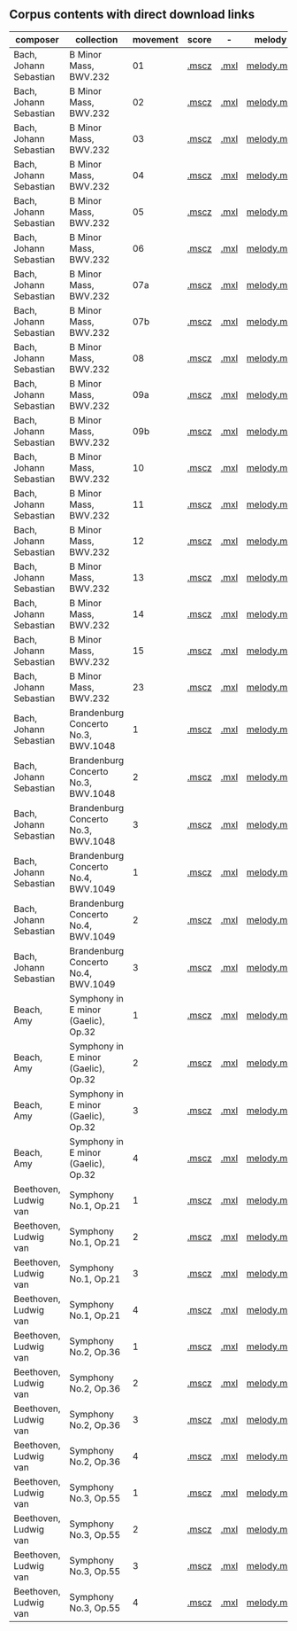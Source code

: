 ## Corpus contents with direct download links

|composer|collection|movement|score|-|melody|
|---|---|---|---|---|---|
Bach, Johann Sebastian|B Minor Mass, BWV.232|01|[.mscz](https://github.com/MarkGotham/Hauptstimme/raw/main/corpus//Bach,_Johann_Sebastian/B_Minor_Mass,_BWV.232/01)|[.mxl](https://github.com/MarkGotham/Hauptstimme/raw/main/corpus//Bach,_Johann_Sebastian/B_Minor_Mass,_BWV.232/01)|[melody.mxl](https://github.com/MarkGotham/Hauptstimme/raw/main/corpus//Bach,_Johann_Sebastian/B_Minor_Mass,_BWV.232/01)
Bach, Johann Sebastian|B Minor Mass, BWV.232|02|[.mscz](https://github.com/MarkGotham/Hauptstimme/raw/main/corpus//Bach,_Johann_Sebastian/B_Minor_Mass,_BWV.232/02)|[.mxl](https://github.com/MarkGotham/Hauptstimme/raw/main/corpus//Bach,_Johann_Sebastian/B_Minor_Mass,_BWV.232/02)|[melody.mxl](https://github.com/MarkGotham/Hauptstimme/raw/main/corpus//Bach,_Johann_Sebastian/B_Minor_Mass,_BWV.232/02)
Bach, Johann Sebastian|B Minor Mass, BWV.232|03|[.mscz](https://github.com/MarkGotham/Hauptstimme/raw/main/corpus//Bach,_Johann_Sebastian/B_Minor_Mass,_BWV.232/03)|[.mxl](https://github.com/MarkGotham/Hauptstimme/raw/main/corpus//Bach,_Johann_Sebastian/B_Minor_Mass,_BWV.232/03)|[melody.mxl](https://github.com/MarkGotham/Hauptstimme/raw/main/corpus//Bach,_Johann_Sebastian/B_Minor_Mass,_BWV.232/03)
Bach, Johann Sebastian|B Minor Mass, BWV.232|04|[.mscz](https://github.com/MarkGotham/Hauptstimme/raw/main/corpus//Bach,_Johann_Sebastian/B_Minor_Mass,_BWV.232/04)|[.mxl](https://github.com/MarkGotham/Hauptstimme/raw/main/corpus//Bach,_Johann_Sebastian/B_Minor_Mass,_BWV.232/04)|[melody.mxl](https://github.com/MarkGotham/Hauptstimme/raw/main/corpus//Bach,_Johann_Sebastian/B_Minor_Mass,_BWV.232/04)
Bach, Johann Sebastian|B Minor Mass, BWV.232|05|[.mscz](https://github.com/MarkGotham/Hauptstimme/raw/main/corpus//Bach,_Johann_Sebastian/B_Minor_Mass,_BWV.232/05)|[.mxl](https://github.com/MarkGotham/Hauptstimme/raw/main/corpus//Bach,_Johann_Sebastian/B_Minor_Mass,_BWV.232/05)|[melody.mxl](https://github.com/MarkGotham/Hauptstimme/raw/main/corpus//Bach,_Johann_Sebastian/B_Minor_Mass,_BWV.232/05)
Bach, Johann Sebastian|B Minor Mass, BWV.232|06|[.mscz](https://github.com/MarkGotham/Hauptstimme/raw/main/corpus//Bach,_Johann_Sebastian/B_Minor_Mass,_BWV.232/06)|[.mxl](https://github.com/MarkGotham/Hauptstimme/raw/main/corpus//Bach,_Johann_Sebastian/B_Minor_Mass,_BWV.232/06)|[melody.mxl](https://github.com/MarkGotham/Hauptstimme/raw/main/corpus//Bach,_Johann_Sebastian/B_Minor_Mass,_BWV.232/06)
Bach, Johann Sebastian|B Minor Mass, BWV.232|07a|[.mscz](https://github.com/MarkGotham/Hauptstimme/raw/main/corpus//Bach,_Johann_Sebastian/B_Minor_Mass,_BWV.232/07a)|[.mxl](https://github.com/MarkGotham/Hauptstimme/raw/main/corpus//Bach,_Johann_Sebastian/B_Minor_Mass,_BWV.232/07a)|[melody.mxl](https://github.com/MarkGotham/Hauptstimme/raw/main/corpus//Bach,_Johann_Sebastian/B_Minor_Mass,_BWV.232/07a)
Bach, Johann Sebastian|B Minor Mass, BWV.232|07b|[.mscz](https://github.com/MarkGotham/Hauptstimme/raw/main/corpus//Bach,_Johann_Sebastian/B_Minor_Mass,_BWV.232/07b)|[.mxl](https://github.com/MarkGotham/Hauptstimme/raw/main/corpus//Bach,_Johann_Sebastian/B_Minor_Mass,_BWV.232/07b)|[melody.mxl](https://github.com/MarkGotham/Hauptstimme/raw/main/corpus//Bach,_Johann_Sebastian/B_Minor_Mass,_BWV.232/07b)
Bach, Johann Sebastian|B Minor Mass, BWV.232|08|[.mscz](https://github.com/MarkGotham/Hauptstimme/raw/main/corpus//Bach,_Johann_Sebastian/B_Minor_Mass,_BWV.232/08)|[.mxl](https://github.com/MarkGotham/Hauptstimme/raw/main/corpus//Bach,_Johann_Sebastian/B_Minor_Mass,_BWV.232/08)|[melody.mxl](https://github.com/MarkGotham/Hauptstimme/raw/main/corpus//Bach,_Johann_Sebastian/B_Minor_Mass,_BWV.232/08)
Bach, Johann Sebastian|B Minor Mass, BWV.232|09a|[.mscz](https://github.com/MarkGotham/Hauptstimme/raw/main/corpus//Bach,_Johann_Sebastian/B_Minor_Mass,_BWV.232/09a)|[.mxl](https://github.com/MarkGotham/Hauptstimme/raw/main/corpus//Bach,_Johann_Sebastian/B_Minor_Mass,_BWV.232/09a)|[melody.mxl](https://github.com/MarkGotham/Hauptstimme/raw/main/corpus//Bach,_Johann_Sebastian/B_Minor_Mass,_BWV.232/09a)
Bach, Johann Sebastian|B Minor Mass, BWV.232|09b|[.mscz](https://github.com/MarkGotham/Hauptstimme/raw/main/corpus//Bach,_Johann_Sebastian/B_Minor_Mass,_BWV.232/09b)|[.mxl](https://github.com/MarkGotham/Hauptstimme/raw/main/corpus//Bach,_Johann_Sebastian/B_Minor_Mass,_BWV.232/09b)|[melody.mxl](https://github.com/MarkGotham/Hauptstimme/raw/main/corpus//Bach,_Johann_Sebastian/B_Minor_Mass,_BWV.232/09b)
Bach, Johann Sebastian|B Minor Mass, BWV.232|10|[.mscz](https://github.com/MarkGotham/Hauptstimme/raw/main/corpus//Bach,_Johann_Sebastian/B_Minor_Mass,_BWV.232/10)|[.mxl](https://github.com/MarkGotham/Hauptstimme/raw/main/corpus//Bach,_Johann_Sebastian/B_Minor_Mass,_BWV.232/10)|[melody.mxl](https://github.com/MarkGotham/Hauptstimme/raw/main/corpus//Bach,_Johann_Sebastian/B_Minor_Mass,_BWV.232/10)
Bach, Johann Sebastian|B Minor Mass, BWV.232|11|[.mscz](https://github.com/MarkGotham/Hauptstimme/raw/main/corpus//Bach,_Johann_Sebastian/B_Minor_Mass,_BWV.232/11)|[.mxl](https://github.com/MarkGotham/Hauptstimme/raw/main/corpus//Bach,_Johann_Sebastian/B_Minor_Mass,_BWV.232/11)|[melody.mxl](https://github.com/MarkGotham/Hauptstimme/raw/main/corpus//Bach,_Johann_Sebastian/B_Minor_Mass,_BWV.232/11)
Bach, Johann Sebastian|B Minor Mass, BWV.232|12|[.mscz](https://github.com/MarkGotham/Hauptstimme/raw/main/corpus//Bach,_Johann_Sebastian/B_Minor_Mass,_BWV.232/12)|[.mxl](https://github.com/MarkGotham/Hauptstimme/raw/main/corpus//Bach,_Johann_Sebastian/B_Minor_Mass,_BWV.232/12)|[melody.mxl](https://github.com/MarkGotham/Hauptstimme/raw/main/corpus//Bach,_Johann_Sebastian/B_Minor_Mass,_BWV.232/12)
Bach, Johann Sebastian|B Minor Mass, BWV.232|13|[.mscz](https://github.com/MarkGotham/Hauptstimme/raw/main/corpus//Bach,_Johann_Sebastian/B_Minor_Mass,_BWV.232/13)|[.mxl](https://github.com/MarkGotham/Hauptstimme/raw/main/corpus//Bach,_Johann_Sebastian/B_Minor_Mass,_BWV.232/13)|[melody.mxl](https://github.com/MarkGotham/Hauptstimme/raw/main/corpus//Bach,_Johann_Sebastian/B_Minor_Mass,_BWV.232/13)
Bach, Johann Sebastian|B Minor Mass, BWV.232|14|[.mscz](https://github.com/MarkGotham/Hauptstimme/raw/main/corpus//Bach,_Johann_Sebastian/B_Minor_Mass,_BWV.232/14)|[.mxl](https://github.com/MarkGotham/Hauptstimme/raw/main/corpus//Bach,_Johann_Sebastian/B_Minor_Mass,_BWV.232/14)|[melody.mxl](https://github.com/MarkGotham/Hauptstimme/raw/main/corpus//Bach,_Johann_Sebastian/B_Minor_Mass,_BWV.232/14)
Bach, Johann Sebastian|B Minor Mass, BWV.232|15|[.mscz](https://github.com/MarkGotham/Hauptstimme/raw/main/corpus//Bach,_Johann_Sebastian/B_Minor_Mass,_BWV.232/15)|[.mxl](https://github.com/MarkGotham/Hauptstimme/raw/main/corpus//Bach,_Johann_Sebastian/B_Minor_Mass,_BWV.232/15)|[melody.mxl](https://github.com/MarkGotham/Hauptstimme/raw/main/corpus//Bach,_Johann_Sebastian/B_Minor_Mass,_BWV.232/15)
Bach, Johann Sebastian|B Minor Mass, BWV.232|23|[.mscz](https://github.com/MarkGotham/Hauptstimme/raw/main/corpus//Bach,_Johann_Sebastian/B_Minor_Mass,_BWV.232/23)|[.mxl](https://github.com/MarkGotham/Hauptstimme/raw/main/corpus//Bach,_Johann_Sebastian/B_Minor_Mass,_BWV.232/23)|[melody.mxl](https://github.com/MarkGotham/Hauptstimme/raw/main/corpus//Bach,_Johann_Sebastian/B_Minor_Mass,_BWV.232/23)
Bach, Johann Sebastian|Brandenburg Concerto No.3, BWV.1048|1|[.mscz](https://github.com/MarkGotham/Hauptstimme/raw/main/corpus//Bach,_Johann_Sebastian/Brandenburg_Concerto_No.3,_BWV.1048/1)|[.mxl](https://github.com/MarkGotham/Hauptstimme/raw/main/corpus//Bach,_Johann_Sebastian/Brandenburg_Concerto_No.3,_BWV.1048/1)|[melody.mxl](https://github.com/MarkGotham/Hauptstimme/raw/main/corpus//Bach,_Johann_Sebastian/Brandenburg_Concerto_No.3,_BWV.1048/1)
Bach, Johann Sebastian|Brandenburg Concerto No.3, BWV.1048|2|[.mscz](https://github.com/MarkGotham/Hauptstimme/raw/main/corpus//Bach,_Johann_Sebastian/Brandenburg_Concerto_No.3,_BWV.1048/2)|[.mxl](https://github.com/MarkGotham/Hauptstimme/raw/main/corpus//Bach,_Johann_Sebastian/Brandenburg_Concerto_No.3,_BWV.1048/2)|[melody.mxl](https://github.com/MarkGotham/Hauptstimme/raw/main/corpus//Bach,_Johann_Sebastian/Brandenburg_Concerto_No.3,_BWV.1048/2)
Bach, Johann Sebastian|Brandenburg Concerto No.3, BWV.1048|3|[.mscz](https://github.com/MarkGotham/Hauptstimme/raw/main/corpus//Bach,_Johann_Sebastian/Brandenburg_Concerto_No.3,_BWV.1048/3)|[.mxl](https://github.com/MarkGotham/Hauptstimme/raw/main/corpus//Bach,_Johann_Sebastian/Brandenburg_Concerto_No.3,_BWV.1048/3)|[melody.mxl](https://github.com/MarkGotham/Hauptstimme/raw/main/corpus//Bach,_Johann_Sebastian/Brandenburg_Concerto_No.3,_BWV.1048/3)
Bach, Johann Sebastian|Brandenburg Concerto No.4, BWV.1049|1|[.mscz](https://github.com/MarkGotham/Hauptstimme/raw/main/corpus//Bach,_Johann_Sebastian/Brandenburg_Concerto_No.4,_BWV.1049/1)|[.mxl](https://github.com/MarkGotham/Hauptstimme/raw/main/corpus//Bach,_Johann_Sebastian/Brandenburg_Concerto_No.4,_BWV.1049/1)|[melody.mxl](https://github.com/MarkGotham/Hauptstimme/raw/main/corpus//Bach,_Johann_Sebastian/Brandenburg_Concerto_No.4,_BWV.1049/1)
Bach, Johann Sebastian|Brandenburg Concerto No.4, BWV.1049|2|[.mscz](https://github.com/MarkGotham/Hauptstimme/raw/main/corpus//Bach,_Johann_Sebastian/Brandenburg_Concerto_No.4,_BWV.1049/2)|[.mxl](https://github.com/MarkGotham/Hauptstimme/raw/main/corpus//Bach,_Johann_Sebastian/Brandenburg_Concerto_No.4,_BWV.1049/2)|[melody.mxl](https://github.com/MarkGotham/Hauptstimme/raw/main/corpus//Bach,_Johann_Sebastian/Brandenburg_Concerto_No.4,_BWV.1049/2)
Bach, Johann Sebastian|Brandenburg Concerto No.4, BWV.1049|3|[.mscz](https://github.com/MarkGotham/Hauptstimme/raw/main/corpus//Bach,_Johann_Sebastian/Brandenburg_Concerto_No.4,_BWV.1049/3)|[.mxl](https://github.com/MarkGotham/Hauptstimme/raw/main/corpus//Bach,_Johann_Sebastian/Brandenburg_Concerto_No.4,_BWV.1049/3)|[melody.mxl](https://github.com/MarkGotham/Hauptstimme/raw/main/corpus//Bach,_Johann_Sebastian/Brandenburg_Concerto_No.4,_BWV.1049/3)
Beach, Amy|Symphony in E minor (Gaelic), Op.32|1|[.mscz](https://github.com/MarkGotham/Hauptstimme/raw/main/corpus//Beach,_Amy/Symphony_in_E_minor_(Gaelic),_Op.32/1)|[.mxl](https://github.com/MarkGotham/Hauptstimme/raw/main/corpus//Beach,_Amy/Symphony_in_E_minor_(Gaelic),_Op.32/1)|[melody.mxl](https://github.com/MarkGotham/Hauptstimme/raw/main/corpus//Beach,_Amy/Symphony_in_E_minor_(Gaelic),_Op.32/1)
Beach, Amy|Symphony in E minor (Gaelic), Op.32|2|[.mscz](https://github.com/MarkGotham/Hauptstimme/raw/main/corpus//Beach,_Amy/Symphony_in_E_minor_(Gaelic),_Op.32/2)|[.mxl](https://github.com/MarkGotham/Hauptstimme/raw/main/corpus//Beach,_Amy/Symphony_in_E_minor_(Gaelic),_Op.32/2)|[melody.mxl](https://github.com/MarkGotham/Hauptstimme/raw/main/corpus//Beach,_Amy/Symphony_in_E_minor_(Gaelic),_Op.32/2)
Beach, Amy|Symphony in E minor (Gaelic), Op.32|3|[.mscz](https://github.com/MarkGotham/Hauptstimme/raw/main/corpus//Beach,_Amy/Symphony_in_E_minor_(Gaelic),_Op.32/3)|[.mxl](https://github.com/MarkGotham/Hauptstimme/raw/main/corpus//Beach,_Amy/Symphony_in_E_minor_(Gaelic),_Op.32/3)|[melody.mxl](https://github.com/MarkGotham/Hauptstimme/raw/main/corpus//Beach,_Amy/Symphony_in_E_minor_(Gaelic),_Op.32/3)
Beach, Amy|Symphony in E minor (Gaelic), Op.32|4|[.mscz](https://github.com/MarkGotham/Hauptstimme/raw/main/corpus//Beach,_Amy/Symphony_in_E_minor_(Gaelic),_Op.32/4)|[.mxl](https://github.com/MarkGotham/Hauptstimme/raw/main/corpus//Beach,_Amy/Symphony_in_E_minor_(Gaelic),_Op.32/4)|[melody.mxl](https://github.com/MarkGotham/Hauptstimme/raw/main/corpus//Beach,_Amy/Symphony_in_E_minor_(Gaelic),_Op.32/4)
Beethoven, Ludwig van|Symphony No.1, Op.21|1|[.mscz](https://github.com/MarkGotham/Hauptstimme/raw/main/corpus//Beethoven,_Ludwig_van/Symphony_No.1,_Op.21/1)|[.mxl](https://github.com/MarkGotham/Hauptstimme/raw/main/corpus//Beethoven,_Ludwig_van/Symphony_No.1,_Op.21/1)|[melody.mxl](https://github.com/MarkGotham/Hauptstimme/raw/main/corpus//Beethoven,_Ludwig_van/Symphony_No.1,_Op.21/1)
Beethoven, Ludwig van|Symphony No.1, Op.21|2|[.mscz](https://github.com/MarkGotham/Hauptstimme/raw/main/corpus//Beethoven,_Ludwig_van/Symphony_No.1,_Op.21/2)|[.mxl](https://github.com/MarkGotham/Hauptstimme/raw/main/corpus//Beethoven,_Ludwig_van/Symphony_No.1,_Op.21/2)|[melody.mxl](https://github.com/MarkGotham/Hauptstimme/raw/main/corpus//Beethoven,_Ludwig_van/Symphony_No.1,_Op.21/2)
Beethoven, Ludwig van|Symphony No.1, Op.21|3|[.mscz](https://github.com/MarkGotham/Hauptstimme/raw/main/corpus//Beethoven,_Ludwig_van/Symphony_No.1,_Op.21/3)|[.mxl](https://github.com/MarkGotham/Hauptstimme/raw/main/corpus//Beethoven,_Ludwig_van/Symphony_No.1,_Op.21/3)|[melody.mxl](https://github.com/MarkGotham/Hauptstimme/raw/main/corpus//Beethoven,_Ludwig_van/Symphony_No.1,_Op.21/3)
Beethoven, Ludwig van|Symphony No.1, Op.21|4|[.mscz](https://github.com/MarkGotham/Hauptstimme/raw/main/corpus//Beethoven,_Ludwig_van/Symphony_No.1,_Op.21/4)|[.mxl](https://github.com/MarkGotham/Hauptstimme/raw/main/corpus//Beethoven,_Ludwig_van/Symphony_No.1,_Op.21/4)|[melody.mxl](https://github.com/MarkGotham/Hauptstimme/raw/main/corpus//Beethoven,_Ludwig_van/Symphony_No.1,_Op.21/4)
Beethoven, Ludwig van|Symphony No.2, Op.36|1|[.mscz](https://github.com/MarkGotham/Hauptstimme/raw/main/corpus//Beethoven,_Ludwig_van/Symphony_No.2,_Op.36/1)|[.mxl](https://github.com/MarkGotham/Hauptstimme/raw/main/corpus//Beethoven,_Ludwig_van/Symphony_No.2,_Op.36/1)|[melody.mxl](https://github.com/MarkGotham/Hauptstimme/raw/main/corpus//Beethoven,_Ludwig_van/Symphony_No.2,_Op.36/1)
Beethoven, Ludwig van|Symphony No.2, Op.36|2|[.mscz](https://github.com/MarkGotham/Hauptstimme/raw/main/corpus//Beethoven,_Ludwig_van/Symphony_No.2,_Op.36/2)|[.mxl](https://github.com/MarkGotham/Hauptstimme/raw/main/corpus//Beethoven,_Ludwig_van/Symphony_No.2,_Op.36/2)|[melody.mxl](https://github.com/MarkGotham/Hauptstimme/raw/main/corpus//Beethoven,_Ludwig_van/Symphony_No.2,_Op.36/2)
Beethoven, Ludwig van|Symphony No.2, Op.36|3|[.mscz](https://github.com/MarkGotham/Hauptstimme/raw/main/corpus//Beethoven,_Ludwig_van/Symphony_No.2,_Op.36/3)|[.mxl](https://github.com/MarkGotham/Hauptstimme/raw/main/corpus//Beethoven,_Ludwig_van/Symphony_No.2,_Op.36/3)|[melody.mxl](https://github.com/MarkGotham/Hauptstimme/raw/main/corpus//Beethoven,_Ludwig_van/Symphony_No.2,_Op.36/3)
Beethoven, Ludwig van|Symphony No.2, Op.36|4|[.mscz](https://github.com/MarkGotham/Hauptstimme/raw/main/corpus//Beethoven,_Ludwig_van/Symphony_No.2,_Op.36/4)|[.mxl](https://github.com/MarkGotham/Hauptstimme/raw/main/corpus//Beethoven,_Ludwig_van/Symphony_No.2,_Op.36/4)|[melody.mxl](https://github.com/MarkGotham/Hauptstimme/raw/main/corpus//Beethoven,_Ludwig_van/Symphony_No.2,_Op.36/4)
Beethoven, Ludwig van|Symphony No.3, Op.55|1|[.mscz](https://github.com/MarkGotham/Hauptstimme/raw/main/corpus//Beethoven,_Ludwig_van/Symphony_No.3,_Op.55/1)|[.mxl](https://github.com/MarkGotham/Hauptstimme/raw/main/corpus//Beethoven,_Ludwig_van/Symphony_No.3,_Op.55/1)|[melody.mxl](https://github.com/MarkGotham/Hauptstimme/raw/main/corpus//Beethoven,_Ludwig_van/Symphony_No.3,_Op.55/1)
Beethoven, Ludwig van|Symphony No.3, Op.55|2|[.mscz](https://github.com/MarkGotham/Hauptstimme/raw/main/corpus//Beethoven,_Ludwig_van/Symphony_No.3,_Op.55/2)|[.mxl](https://github.com/MarkGotham/Hauptstimme/raw/main/corpus//Beethoven,_Ludwig_van/Symphony_No.3,_Op.55/2)|[melody.mxl](https://github.com/MarkGotham/Hauptstimme/raw/main/corpus//Beethoven,_Ludwig_van/Symphony_No.3,_Op.55/2)
Beethoven, Ludwig van|Symphony No.3, Op.55|3|[.mscz](https://github.com/MarkGotham/Hauptstimme/raw/main/corpus//Beethoven,_Ludwig_van/Symphony_No.3,_Op.55/3)|[.mxl](https://github.com/MarkGotham/Hauptstimme/raw/main/corpus//Beethoven,_Ludwig_van/Symphony_No.3,_Op.55/3)|[melody.mxl](https://github.com/MarkGotham/Hauptstimme/raw/main/corpus//Beethoven,_Ludwig_van/Symphony_No.3,_Op.55/3)
Beethoven, Ludwig van|Symphony No.3, Op.55|4|[.mscz](https://github.com/MarkGotham/Hauptstimme/raw/main/corpus//Beethoven,_Ludwig_van/Symphony_No.3,_Op.55/4)|[.mxl](https://github.com/MarkGotham/Hauptstimme/raw/main/corpus//Beethoven,_Ludwig_van/Symphony_No.3,_Op.55/4)|[melody.mxl](https://github.com/MarkGotham/Hauptstimme/raw/main/corpus//Beethoven,_Ludwig_van/Symphony_No.3,_Op.55/4)
